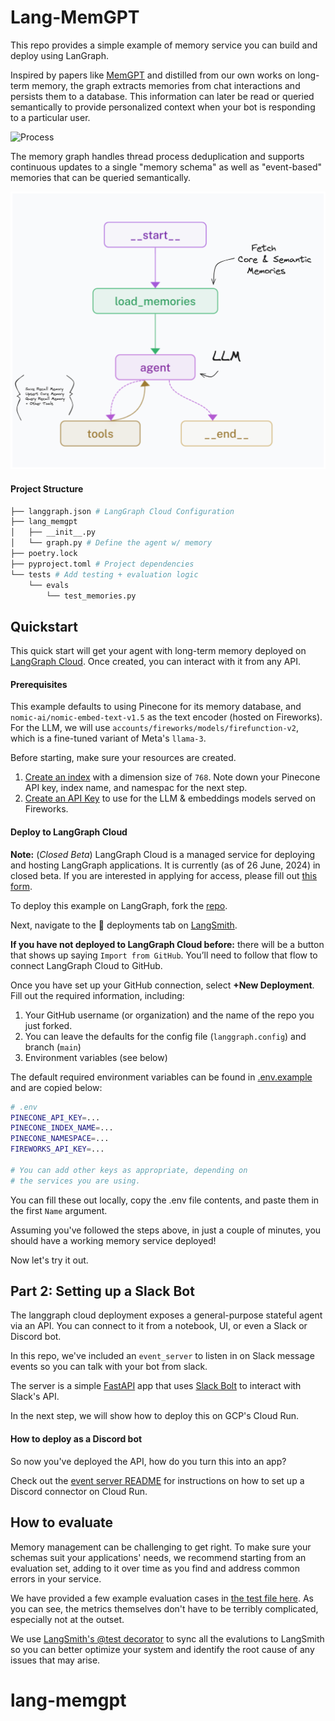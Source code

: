 # Lang-MemGPT

This repo provides a simple example of memory service you can build and deploy using LanGraph.

Inspired by papers like [MemGPT](https://memgpt.ai/) and distilled from our own works on long-term memory, the graph
extracts memories from chat interactions and persists them to a database. This information can later be read or queried semantically
to provide personalized context when your bot is responding to a particular user.

![Process](./img/studio.gif)

The memory graph handles thread process deduplication and supports continuous updates to a single "memory schema" as well as "event-based" memories that can be queried semantically.

![Memory Diagram](./img/memory_graph.png)

#### Project Structure

```bash
├── langgraph.json # LangGraph Cloud Configuration
├── lang_memgpt
│   ├── __init__.py
│   └── graph.py # Define the agent w/ memory
├── poetry.lock
├── pyproject.toml # Project dependencies
└── tests # Add testing + evaluation logic
    └── evals
        └── test_memories.py
```

## Quickstart

This quick start will get your agent with long-term memory deployed on [LangGraph Cloud](https://langchain-ai.github.io/langgraph/cloud/). Once created, you can interact with it from any API.

#### Prerequisites

This example defaults to using Pinecone for its memory database, and `nomic-ai/nomic-embed-text-v1.5` as the text encoder (hosted on Fireworks). For the LLM, we will use `accounts/fireworks/models/firefunction-v2`, which is a fine-tuned variant of Meta's `llama-3`.

Before starting, make sure your resources are created.

1. [Create an index](https://docs.pinecone.io/reference/api/control-plane/create_index) with a dimension size of `768`. Note down your Pinecone API key, index name, and namespac for the next step.
2. [Create an API Key](https://fireworks.ai/api-keys) to use for the LLM & embeddings models served on Fireworks.

#### Deploy to LangGraph Cloud

**Note:** (_Closed Beta_) LangGraph Cloud is a managed service for deploying and hosting LangGraph applications. It is currently (as of 26 June, 2024) in closed beta. If you are interested in applying for access, please fill out [this form](https://www.langchain.com/langgraph-cloud-beta).

To deploy this example on LangGraph, fork the [repo](https://github.com/langchain-ai/langgraph-memory).

Next, navigate to the 🚀 deployments tab on [LangSmith](https://smith.langchain.com/o/ebbaf2eb-769b-4505-aca2-d11de10372a4/).

**If you have not deployed to LangGraph Cloud before:** there will be a button that shows up saying `Import from GitHub`. You’ll need to follow that flow to connect LangGraph Cloud to GitHub.

Once you have set up your GitHub connection, select **+New Deployment**. Fill out the required information, including:

1. Your GitHub username (or organization) and the name of the repo you just forked.
2. You can leave the defaults for the config file (`langgraph.config`) and branch (`main`)
3. Environment variables (see below)

The default required environment variables can be found in [.env.example](.env.example) and are copied below:

```bash
# .env
PINECONE_API_KEY=...
PINECONE_INDEX_NAME=...
PINECONE_NAMESPACE=...
FIREWORKS_API_KEY=...

# You can add other keys as appropriate, depending on
# the services you are using.
```

You can fill these out locally, copy the .env file contents, and paste them in the first `Name` argument.

Assuming you've followed the steps above, in just a couple of minutes, you should have a working memory service deployed!

Now let's try it out.

## Part 2: Setting up a Slack Bot

The langgraph cloud deployment exposes a general-purpose stateful agent via an API. You can connect to it from a notebook, UI, or even a Slack or Discord bot.

In this repo, we've included an `event_server` to listen in on Slack message events so you can talk with
your bot from slack.

The server is a simple [FastAPI](https://fastapi.tiangolo.com/tutorial/first-steps/) app that uses [Slack Bolt](https://slack.dev/bolt-python/tutorial/getting-started) to interact with Slack's API.

In the next step, we will show how to deploy this on GCP's Cloud Run.

#### How to deploy as a Discord bot


So now you've deployed the API, how do you turn this into an app?

Check out the [event server README](./event_server/README.md) for instructions on how to set up a Discord connector on Cloud Run.


## How to evaluate

Memory management can be challenging to get right. To make sure your schemas suit your applications' needs, we recommend starting from an evaluation set,
adding to it over time as you find and address common errors in your service.

We have provided a few example evaluation cases in [the test file here](./tests/evals/test_memories.py). As you can see, the metrics themselves don't have to be terribly complicated,
especially not at the outset.

We use [LangSmith's @test decorator](https://docs.smith.langchain.com/how_to_guides/evaluation/unit_testing#write-a-test) to sync all the evalutions to LangSmith so you can better optimize your system and identify the root cause of any issues that may arise.
# lang-memgpt
